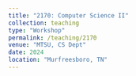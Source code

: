 ```yaml
---
title: "2170: Computer Science II"
collection: teaching
type: "Workshop"
permalink: /teaching/2170
venue: "MTSU, CS Dept"
date: 2024
location: "Murfreesboro, TN"
---
```

